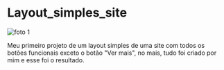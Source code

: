 # Layout_simples_site
![foto 1](https://user-images.githubusercontent.com/101402102/163483129-0a920c91-26bd-442c-b6ef-c581467f1649.PNG)

Meu primeiro projeto de um layout simples de uma site com todos os botões funcionais exceto o botão "Ver mais", no mais, tudo foi criado por mim e esse foi o resultado.
